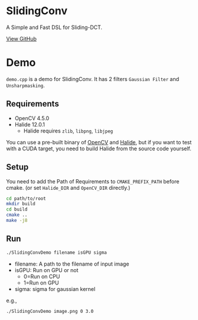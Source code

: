# SlidingConv

A Simple and Fast DSL for Sliding-DCT.

[View GitHub](https://github.com/fukushimalab/SlidingConv)

# Demo

`demo.cpp` is a demo for SlidingConv. It has 2 filters `Gaussian Filter` and `Unsharpmasking`.

## Requirements
- OpenCV 4.5.0
- Halide 12.0.1
    - Halide requires `zlib`, `libpng`, `libjpeg`

You can use a pre-built binary of [OpenCV](https://github.com/opencv/opencv/releases) and [Halide](https://github.com/halide/Halide/releases), but if you want to test with a CUDA target, you need to build Halide from the source code yourself.

## Setup

You need to add the Path of Requirements to `CMAKE_PREFIX_PATH` before cmake. (or set `Halide_DIR` and `OpenCV_DIR` directly.)

```sh
cd path/to/root
mkdir build
cd build
cmake ..
make -j8
```

## Run

```sh
./SlidingConvDemo filename isGPU sigma
```

- filename: A path to the filename of input image
- isGPU: Run on GPU or not
    - 0=Run on CPU 
    - 1=Run on GPU
- sigma: sigma for gaussian kernel

e.g.,

```sh
./SlidingConvDemo image.png 0 3.0
```
